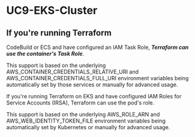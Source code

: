 # UC9-EKS-Cluster

## If you're running Terraform ##

 CodeBuild or ECS and have configured an IAM Task Role, **_Terraform can use the container's Task Role_**. 

This support is based on the underlying AWS_CONTAINER_CREDENTIALS_RELATIVE_URI and AWS_CONTAINER_CREDENTIALS_FULL_URI environment variables being automatically set by those services or manually for advanced usage.

If you're running Terraform on EKS and have configured IAM Roles for Service Accounts (IRSA), Terraform can use the pod's role. 

This support is based on the underlying AWS_ROLE_ARN and AWS_WEB_IDENTITY_TOKEN_FILE environment variables being automatically set by Kubernetes or manually for advanced usage.
